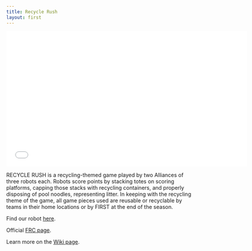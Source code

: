 ```yaml
---
title: Recycle Rush
layout: first
---
```


<iframe width="640" height="360" src="//www.youtube.com/embed/hTyCIYZQ_1s" frameborder="0" allowfullscreen></iframe>

RECYCLE RUSH is a recycling-themed game played by two Alliances of three robots each. Robots score points by stacking totes on scoring platforms, capping those stacks with recycling containers, and properly disposing of pool noodles, representing litter. In keeping with the recycling theme of the game, all game pieces used are reusable or recyclable by teams in their home locations or by FIRST at the end of the season.

Find our robot [here](/history/#carousel).

Official <a href="http://www.usfirst.org/roboticsprograms/frc/2015-game">FRC page</a>.

Learn more on the <a href="http://en.wikipedia.org/wiki/Recycle_Rush">Wiki page</a>.
